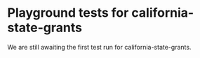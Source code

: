 # Playground tests for california-state-grants
We are still awaiting the first test run for california-state-grants.
